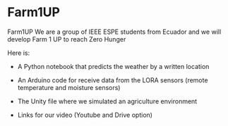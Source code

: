 # Farm1UP
Farm1UP
We are a group of IEEE ESPE students from Ecuador and we will develop Farm 1 UP to reach Zero Hunger

Here is:
- A Python notebook that predicts the weather by a written location
- An Arduino code for receive data from the LORA sensors (remote temperature and moisture sensors)
- The Unity file where we simulated an agriculture environment

- Links for our video (Youtube and Drive option)
